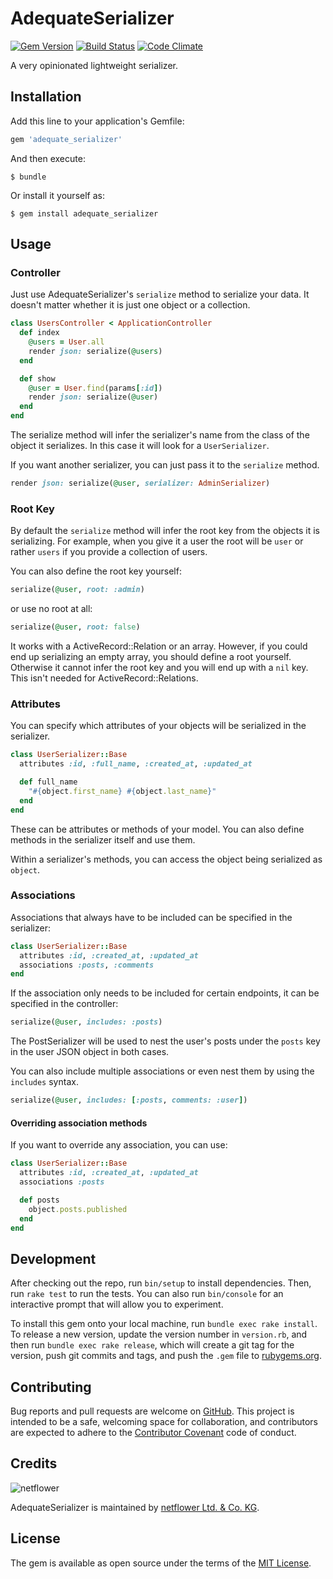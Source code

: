 # AdequateSerializer

[![Gem Version][vb]][vl] [![Build Status][tb]][tl] [![Code Climate][cb]][cl]

A very opinionated lightweight serializer.

## Installation

Add this line to your application's Gemfile:

```ruby
gem 'adequate_serializer'
```

And then execute:

    $ bundle

Or install it yourself as:

    $ gem install adequate_serializer

## Usage

### Controller

Just use AdequateSerializer's `serialize` method to serialize your data.
It doesn't matter whether it is just one object or a collection.

```ruby
class UsersController < ApplicationController
  def index
    @users = User.all
    render json: serialize(@users)
  end

  def show
    @user = User.find(params[:id])
    render json: serialize(@user)
  end
end
```

The serialize method will infer the serializer's name from the class of the
object it serializes. In this case it will look for a `UserSerializer`.

If you want another serializer, you can just pass it to the `serialize`
method.

```ruby
render json: serialize(@user, serializer: AdminSerializer)
```

### Root Key

By default the `serialize` method will infer the root key from the objects it
is serializing. For example, when you give it a user the root will be `user`
or rather `users` if you provide a collection of users.

You can also define the root key yourself:

```ruby
serialize(@user, root: :admin)
```

or use no root at all:

```ruby
serialize(@user, root: false)
```

It works with a ActiveRecord::Relation or an array. However, if you could end
up serializing an empty array, you should define a root yourself. Otherwise it
cannot infer the root key and you will end up with a `nil` key. This
isn't needed for ActiveRecord::Relations.

### Attributes

You can specify which attributes of your objects will be serialized in the
serializer.

```ruby
class UserSerializer::Base
  attributes :id, :full_name, :created_at, :updated_at

  def full_name
    "#{object.first_name} #{object.last_name}"
  end
end
```

These can be attributes or methods of your model. You can also define methods
in the serializer itself and use them.

Within a serializer's methods, you can access the object being serialized as
`object`.

### Associations

Associations that always have to be included can be specified in the
serializer:

```ruby
class UserSerializer::Base
  attributes :id, :created_at, :updated_at
  associations :posts, :comments
end
```

If the association only needs to be included for certain endpoints, it can be
specified in the controller:

```ruby
serialize(@user, includes: :posts)
```

The PostSerializer will be used to nest the user's posts under the
`posts` key in the user JSON object in both cases.

You can also include multiple associations or even nest them by using the
`includes` syntax.

```ruby
serialize(@user, includes: [:posts, comments: :user])
```

#### Overriding association methods

If you want to override any association, you can use:

```ruby
class UserSerializer::Base
  attributes :id, :created_at, :updated_at
  associations :posts

  def posts
    object.posts.published
  end
end
```

## Development

After checking out the repo, run `bin/setup` to install dependencies.
Then, run `rake test` to run the tests. You can also run `bin/console` for an
interactive prompt that will allow you to experiment.

To install this gem onto your local machine, run `bundle exec rake install`.
To release a new version, update the version number in `version.rb`,
and then run `bundle exec rake release`, which will create a git tag for the
version, push git commits and tags, and push the `.gem` file to
[rubygems.org][rg].

## Contributing

Bug reports and pull requests are welcome on [GitHub][gh]. This project is
intended to be a safe, welcoming space for collaboration, and contributors
are expected to adhere to the [Contributor Covenant][cc] code of conduct.

## Credits

![netflower][nl]

AdequateSerializer is maintained by [netflower Ltd. & Co. KG][n].

## License

The gem is available as open source under the terms of the [MIT License](http://opensource.org/licenses/MIT).

[vb]: https://badge.fury.io/rb/adequate_serializer.svg
[vl]: http://badge.fury.io/rb/adequate_serializer
[tb]: https://travis-ci.org/netflower/adequate_serializer.svg?branch=master
[tl]: https://travis-ci.org/netflower/adequate_serializer
[cb]: https://codeclimate.com/github/netflower/adequate_serializer/badges/gpa.svg
[cl]: https://codeclimate.com/github/netflower/adequate_serializer
[rg]: https://rubygems.org
[gh]: https://github.com/netflower/adequate_serializer
[cc]: contributor-covenant.org
[n]: http://netflower.de
[nl]: https://cloud.githubusercontent.com/assets/464565/5997997/91da2232-aac2-11e4-9278-fdf21fb8a6e9.png
